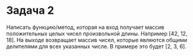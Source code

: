 # Задача 2

Написать функцию/метод, которая на вход получает массив положительных целых чисел произвольной длины. Например [42, 12, 18]. На выходе возвращает массив чисел, которые являются общими делителями для всех указанных числе. В примере это будет [2, 3, 6].
